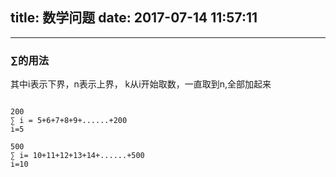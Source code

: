 title: 数学问题
date: 2017-07-14 11:57:11
---

---
### ∑的用法
其中i表示下界，n表示上界， k从i开始取数，一直取到n,全部加起来

```

200
∑ i = 5+6+7+8+9+......+200
i=5

500
∑ i= 10+11+12+13+14+......+500
i=10


```